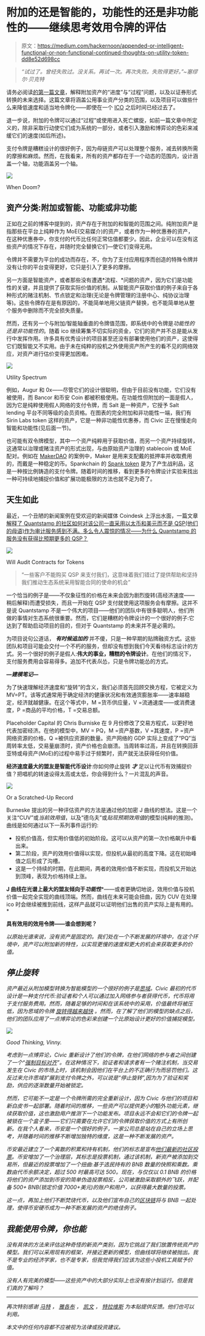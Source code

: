 # 附加的还是智能的，功能性的还是非功能性的——继续思考效用令牌的评估

> 原文：<https://medium.com/hackernoon/appended-or-intelligent-functional-or-non-functional-continued-thoughts-on-utility-token-dd8e52d698cc>

> *“试过了。曾经失败过。没关系。再试一次。再次失败。失败得更好。”~塞缪尔·贝克特*

请务必阅读[的第一篇文章](https://hackernoon.com/progress-vs-process-thoughts-on-appended-utility-token-valuations-and-their-future-1e4d0b2eadcd)，解释附加资产的“进度”与“过程”问题，以及以证券形式转换的未来选择。这篇文章将涵盖公用事业资产分类的范围，以及项目可以做些什么来降低速度和适当地令牌化——即使在一个 [ICO](https://hackernoon.com/tagged/ico) 之后时间已经过去了。

退一步说，附加的令牌可以通过“过程”或使用进入死亡螺旋，如前一篇文章中所定义的，除非采取行动使它们成为系统的一部分，或者引入激励和博弈论的色彩来减缓它们的速度(如后所述)。

支付令牌是糟糕设计的很好例子，因为母链资产可以处理整个服务，减去转换所需的摩擦和麻烦。然而，在我看来，所有的资产都存在于一个动态的范围内，设计涵盖一个轴，功能涵盖另一个轴。

![](img/325585153002fed9960f846c0cc22bb1.png)

When Doom?

## 资产分类:附加或智能、功能或非功能

正如在之前的博客中提到的，资产存在于附加的和智能的范围之间。纯附加资产是指那些在平台上纯粹作为 MoE(交易媒介)的资产，或者作为一种优惠券的资产，在这种优惠券中，你支付的代币比任何正常估值都要少。因此，企业可以在没有这些资产的情况下存在，并随时完全替换它们—使它们变得无用。

令牌并不需要为平台的成功而存在，不，你为了支付应用程序而创造的特殊令牌并没有让你的平台变得更好，它只是引入了更多的摩擦。

另一方面是智能资产，或者那些没有遭遇*流程、*问题的资产，因为它们是功能性的关键，并且提供了获取实际价值的机制。从智能资产获取价值的例子来自于各种形式的赌注机制、节点锁定和治理(无论是令牌管理的注册中心、纯协议治理等)。这些令牌存在是有原因的，不能简单地用父链资产替换，也不能简单地从整个服务中删除而不完全损失质量。

然而，还有另一个与附加/智能轴垂直的令牌值范围，即系统中的令牌是*功能性的还是非功能性的*。随着 ico 继续筹集不切实际的资金，它们的资产并不总是能从发行中发挥作用。许多具有优秀设计的项目甚至还没有部署使用他们的资产，这使得它们既智能又不实用。由于未在纯粹的投机之外使用资产所产生的看不见的网络效应，对资产进行估价变得更加困难。

![](img/1f706e425faf1eb0e383f0d0d359a803.png)

Utility Spectrum

例如，Augur 和 0x——尽管它们的设计很聪明，但由于目前没有功能，它们没有被使用，而 Bancor 和币安 Coin 都被积极使用。在功能性但附加的一面是假人，因为它是纯粹使用假人网络的支付令牌，而 Salt 是一种资产，它授予 Salt lending 平台不同等级的会员资格。在图表的完全附加和非功能性一端，我们有 Sirin Labs token 这样的资产，它是一种非功能性优惠券，而 Civic 正在慢慢走向智能和功能性(见后面一节)。

也可能有双令牌模型，其中一个资产纯粹用于获取价值，而另一个资产持续旋转，这通常以治理或赌注资产的形式出现，与由原始资产治理的 stablecoin 或 MoE 配对。例如在 [MakerDAO](https://makerdao.com/) 的案例中，Maker 是用来支配戴的抵押率并收取费用的，而戴是一种稳定的币。Spankchain 的 [Spank token](https://spankchain.com/token/) 是为了产生战利品，这是一种按比例铸造的支付令牌。随着时间的推移，看到更多的令牌设计实验来找出一种可持续地捕捉价值和扩展功能极限的方法也就不足为奇了。

## 天生如此

最近，一个丑陋的新闻案例在受欢迎的新闻媒体 Coindesk 上浮出水面，一篇文章[解释了 Quantstamp 的社区如何对该公司一直采用以太币和美元而不是 QSP(他们的母语)作为审计服务感到不满。多么令人震惊的情况——为什么 Quantstamp 的服务没有获得比预期更多的 QSP？](https://www.coindesk.com/quantstamp-fire-buyers-say-faith-shaken-65-million-token/?utm_content=buffera99f7&utm_medium=social&utm_source=twitter.com&utm_campaign=buffer)

![](img/c2058f6f0db7934cd9b77015a07a8484.png)

Will Audit Contracts for Tokens

> “一些客户不能购买 QSP 来支付我们，这意味着我们错过了提供帮助和坚持我们推动生态系统采用智能合同的使命的机会”

一个恰当的例子是——不仅象征性的价格在未来会因为剧烈旋转(高经济速度——稍后解释)而遭受损失，而且一开始在 QSP 支付就使用这项服务会有摩擦。这并不是说 Quantstamp 不是一个伟大的项目——他们的团队中有很多聪明人，他们所做的事情对生态系统很重要。然而，它们是糟糕的令牌设计的一个很好的例子:它达到了帮助启动项目的目的，但对于 Quantstamp 的未来并不是必需的。

为项目说句公道话， ***有时候追加的*** 并不傻，只是一种早期的贴牌融资方式。这些团队和项目可能会交付一个不朽的服务，但却没有想到我们今天看待标志设计的方式。另一个很好的例子是假人:**伟大的事业，糟糕的令牌设计**。在他们的情况下，支付服务费用会容易得多。追加不代表*队*怂，只是令牌功能怂的方式。

***—建模笔记—***

为了快速理解经济速度和“旋转”的含义，我们必须首先回顾交换方程，它被定义为 MV=PT。该等式通常用于确定经济的健康状况和有效通货膨胀率——速率越稳定，经济就越健康。在这个等式中，M =货币供应量，V =流通速度——或消费速度，P =商品的平均价格，T =交易总额。

Placeholder Capital 的 Chris Burniske 在 9 月份修改了交易方程式，以更好地代表加密经济。在他的模型中，MV = PQ，M =资产基数，V =其速度，P =资产网络资源的价格，Q =被供应资源的数量。资产网络的 GDP 实际上变成了“PQ”当周转率太低，交易量崩溃时，资产价格也会崩溃。当周转率过高，并且在转换回菲亚特或母资产(MoE)的过程中易手过于频繁时，资产就无法获得任何价值。

**经济速度最大的盟友是智能代币设计**:你如何停止旋转 ***才*** 足以让代币有效捕捉价值？把唱机的转速设得太高或太低，你会得到什么？一片混乱的声音。

![](img/65385a162d2ac259728fe149c63ec901.png)

Or a Scratched-Up Record

Burneske 提出的另一种评估资产的方法是通过他的加密 J 曲线的想法。这是一个关注“CUV”或*当前效用值*，以及“德乌夫”或*贴现预期效用值*的模型(纯粹的推测)。曲线是如何通过以下一系列事件运行的:

*   投机价值高，但实用价值低的初始阶段。这可以从资产的第一次价格飙升中看出来。
*   第二阶段，资产的效用价值得以实现，但投机从最初的高度下降。这在初始峰值之后形成了沟槽。
*   这是一个持续的时期，在此期间，两者的效用价值不断实现，而投机又开始达到顶峰，表现为价格持续上涨。

**J 曲线在光谱上最大的盟友倾向于*功能性****——或者更确切地说，效用价值与投机价值一起完全实现的曲线顶端。然而，曲线在未来可能会扭曲，因为 CUV 在处理 ico 时会继续被推到前线，这样产品就可以证明他们出售的资产实际上是有用的。*

**具有效用的效用令牌——谁会想到呢？**

*以原始光谱来说，没有资产是固定的。我们处在一个不断发展的环境中，在这个环境中，资产可以附加新的特性，以实现更慢的速度和更大的机会来获取更多的价值。*

## *停止旋转*

*资产最近从附加模型转换为智能模型的一个很好的例子是[思域](https://www.civic.com)。Civic 最初的代币设计是一种支付代币:验证者和个人可以通过加入网络参与者获得代币，代币将用于支付服务费用。然而，随着足够的时间和在该系统中的采用，价值最终将被压低，因为思域的令牌 [*旋转得越来越快*](https://youtu.be/ZlC1zQAu86M?t=47m55s) 。然而，在了解了他们的模型的缺点之后，他们的团队应用了一点博弈论的色彩来创建一个比原始设计更好的价值捕捉模型。*

*![](img/77a036bfd1e0047bc7f910f9b5bdbb42.png)*

*Good Thinking, Vinny.*

*考虑到一点博弈论，Civic 重新设计了他们的令牌，在他们网络的参与者之间创建了一个“[强制目标对齐](https://www.civic.com/blog/evolving-trust-with-applied-game-theory-recent-white-paper-update-describes-trust-creation-through-smart-contracts/)”。在这种情况下，验证者和请求者有一个赌注机制，当交易发生在 Civic 的市场上时，该机制会因他们在平台上的不正确行为而惩罚他们。这反过来允许思域扩展到支付令牌之外，可以说是“停止旋转”,因为为了验证和奖励，供应的逐渐数量开始被锁定。*

*然而，它可能不一定是一个令牌所需的完全重新设计，因为 Civic 与他们的项目和新白皮书一起部署。随着时间的推移，一些资产可以提供更小的*额外*功能元素，继续获取价值，这也激励用户推测下一个功能发布。项目永远不会和它们的令牌一起被锁在一个盒子里——它们只需要在允许它们的令牌获取价值的方式上有所创新。在我个人看来，币安是一个很好的例子，一家公司总是站在自己的立场上思考，并随着时间的推移不断增加独特的维度，这是一种不断发展的资产。*

*币安最近建立了一个离散的积累和持有机制，他们的标志是宣布[他们最新的社区投票](https://support.binance.com/hc/en-us/articles/360004772311-Community-Coin-of-the-Month-Round-7)。币安增加了一个治理层，其标志是投票机制，通过该机制，新资产被添加到交易所，但最近的投票增加了一个扭曲:基于选民持有的 BNB 数量的快照和乘数。乘数由代币余额决定，超过 500 时最高可达 500。现在，与仅仅以 0.1 BNB 的价格将他们的资产添加到币安的简单伪造投票相反，公司被激励采取额外的飞跃，并配备 500+ BNB(锁定价值 7000+美元)的账户和用户，以获得最大数量的投票。*

*这一点，再加上他们不断焚烧代币，以及他们宣布自己的[区块链](https://hackernoon.com/tagged/blockchain)将与 BNB 一起处理，使得币安硬币成为一种不断发展的资产的绝佳例子。*

## *我能使用令牌，你也能*

*没有具体的方法来评估这种奇怪的新资产类别，因为它挑战了我们放置传统资产的模型。我们可以采用现有的框架，并接近更新的模型，但曲线球将继续被抛出。我不是专业的经济学家，也不是专家，但我觉得我们应该为这些小投机工具赋予价值。*

*没有人有完美的模型——这些资产中的大部分实际上也没有按计划运行。但是我们真的了解吗？*

*****

**再次特别感谢* [*马特*](https://www.linkedin.com/in/matthew-garza-pharmd-5bb02a61/) *，* [*雅各布*](https://twitter.com/chaingenius) *，* [*凯文*](https://chainintelligence.io/) *，* [*特拉维斯*](https://twitter.com/travis_kling) *为本贴提供反馈。他们也可以利用。**

*本文中的任何内容都不应被视为法律或投资建议。*